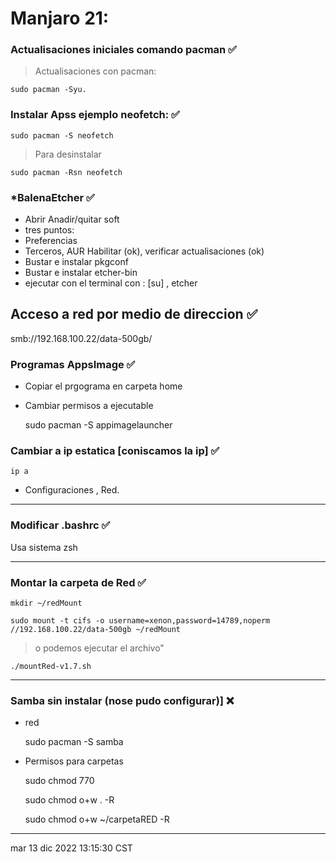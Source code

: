 # Manjaro 21:

### Actualisaciones iniciales comando pacman ✅
> Actualisaciones con pacman:

    sudo pacman -Syu. 

### Instalar Apss ejemplo neofetch: ✅

    sudo pacman -S neofetch

> Para desinstalar
    
    sudo pacman -Rsn neofetch

### *BalenaEtcher ✅
* Abrir Anadir/quitar soft
* tres puntos:  
* Preferencias
* Terceros, AUR Habilitar (ok), verificar actualisaciones (ok)
* Bustar e instalar pkgconf
* Bustar e instalar etcher-bin
* ejecutar con el terminal con : [su]  , etcher

## Acceso a red por medio de direccion ✅

smb://192.168.100.22/data-500gb/

### Programas AppsImage  ✅

* Copiar el prgograma en carpeta home

* Cambiar permisos a ejecutable

    sudo pacman -S appimagelauncher

### Cambiar a ip estatica  [coniscamos la ip] ✅

    ip a

* Configuraciones , Red.
--------------------------------------------

### Modificar .bashrc ✅

Usa sistema zsh

--------------------------------------------
### Montar la carpeta de Red  ✅

    mkdir ~/redMount

    sudo mount -t cifs -o username=xenon,password=14789,noperm //192.168.100.22/data-500gb ~/redMount

> o podemos ejecutar el archivo"

    ./mountRed-v1.7.sh

--------------------------------------------
### Samba sin instalar (nose pudo configurar)]  ❌
* red

    sudo pacman -S samba

* Permisos para carpetas

    sudo chmod 770
    
    sudo chmod o+w . -R
    
    sudo chmod o+w ~/carpetaRED -R

--------------------------------------------

mar 13 dic 2022 13:15:30 CST